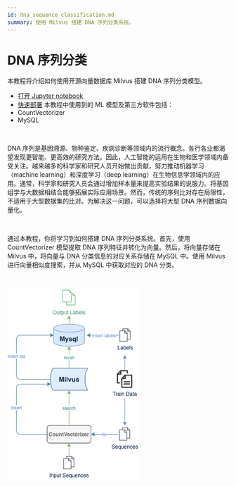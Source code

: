 ```yaml
---
id: dna_sequence_classification.md
summary: 使用 Milvus 搭建 DNA 序列分类系统。
---
```


# DNA 序列分类

本教程将介绍如何使用开源向量数据库 Milvus 搭建 DNA 序列分类模型。
- [打开 Jupyter notebook](https://github.com/milvus-io/bootcamp/blob/master/solutions/dna_sequence_classification/dna_sequence_classification.ipynb)
- [快速部署](https://github.com/milvus-io/bootcamp/blob/master/solutions/text_search_engine/quick_deploy)
本教程中使用到的 ML 模型及第三方软件包括：
- CountVectorizer
- MySQL

<br/>

DNA 序列是基因溯源、物种鉴定、疾病诊断等领域内的流行概念。各行各业都渴望发现更智能、更高效的研究方法。因此，人工智能的运用在生物和医学领域内备受关注。越来越多的科学家和研究人员开始做出贡献，努力推动机器学习（machine learning）和深度学习（deep learning）在生物信息学领域内的应用。通常，科学家和研究人员会通过增加样本量来提高实验结果的说服力。将基因组学与大数据相结合能够拓展实际应用场景。然而，传统的序列比对存在局限性，不适用于大型数据集的比对。为解决这一问题，可以选择将大型 DNA 序列数据向量化。

<br/>

通过本教程，你将学习到如何搭建 DNA 序列分类系统。首先，使用 CountVectorizer 模型提取 DNA 序列特征并转化为向量。然后，将向量存储在 Milvus 中，将向量与 DNA 分类信息的对应关系存储在 MySQL 中。使用 Milvus 进行向量相似度搜索，并从 MySQL 中获取对应的 DNA 分类。

<br/>

![dna](../../../assets/dna.png "DNA 序列分类模型流程图。")

